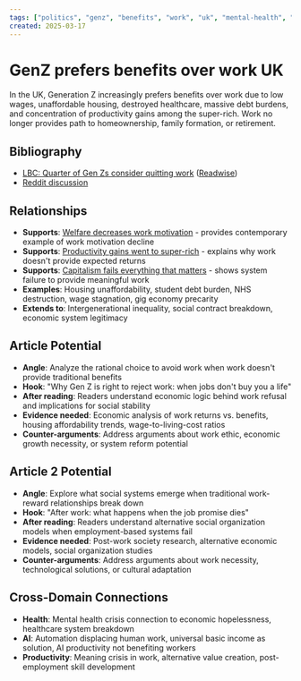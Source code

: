```yaml
---
tags: ["politics", "genz", "benefits", "work", "uk", "mental-health", "article"]
created: 2025-03-17
---
```


# GenZ prefers benefits over work UK

In the UK, Generation Z increasingly prefers benefits over work due to low wages, unaffordable housing, destroyed healthcare, massive debt burdens, and concentration of productivity gains among the super-rich. Work no longer provides path to homeownership, family formation, or retirement.

## Bibliography

- [LBC: Quarter of Gen Zs consider quitting work](https://www.lbc.co.uk/news/uk/four-in-ten-gen-zs-consider-quitting-work/) ([Readwise](https://read.readwise.io/new/read/01jphwamqzegkgkc21x8qswzrc))
- [Reddit discussion](https://www.reddit.com/r/unitedkingdom/comments/1jd8atj/comment/mi8k2dw/)

## Relationships
- **Supports**: [Welfare decreases work motivation](politics-welfare-work-motivation.md) - provides contemporary example of work motivation decline
- **Supports**: [Productivity gains went to super-rich](politics-productivity-super-rich.md) - explains why work doesn't provide expected returns
- **Supports**: [Capitalism fails everything that matters](politics-capitalism-fails-care.md) - shows system failure to provide meaningful work
- **Examples**: Housing unaffordability, student debt burden, NHS destruction, wage stagnation, gig economy precarity
- **Extends to**: Intergenerational inequality, social contract breakdown, economic system legitimacy

## Article Potential
- **Angle**: Analyze the rational choice to avoid work when work doesn't provide traditional benefits
- **Hook**: "Why Gen Z is right to reject work: when jobs don't buy you a life"
- **After reading**: Readers understand economic logic behind work refusal and implications for social stability
- **Evidence needed**: Economic analysis of work returns vs. benefits, housing affordability trends, wage-to-living-cost ratios
- **Counter-arguments**: Address arguments about work ethic, economic growth necessity, or system reform potential

## Article 2 Potential
- **Angle**: Explore what social systems emerge when traditional work-reward relationships break down
- **Hook**: "After work: what happens when the job promise dies"
- **After reading**: Readers understand alternative social organization models when employment-based systems fail
- **Evidence needed**: Post-work society research, alternative economic models, social organization studies
- **Counter-arguments**: Address arguments about work necessity, technological solutions, or cultural adaptation

## Cross-Domain Connections
- **Health**: Mental health crisis connection to economic hopelessness, healthcare system breakdown
- **AI**: Automation displacing human work, universal basic income as solution, AI productivity not benefiting workers
- **Productivity**: Meaning crisis in work, alternative value creation, post-employment skill development